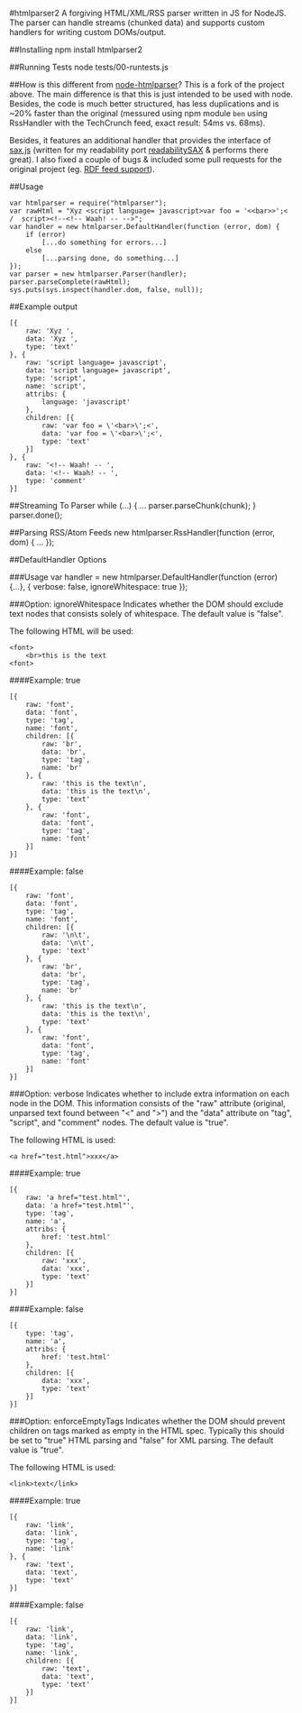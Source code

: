 #htmlparser2
A forgiving HTML/XML/RSS parser written in JS for NodeJS. The parser can handle streams (chunked data) and supports custom handlers for writing custom DOMs/output.

##Installing
	npm install htmlparser2

##Running Tests
	node tests/00-runtests.js

##How is this different from [node-htmlparser](https://github.com/tautologistics/node-htmlparser)?
This is a fork of the project above. The main difference is that this is just intended to be used with node. Besides, the code is much better structured, has less duplications and is ~20% faster than the original (messured using npm module `ben` using RssHandler with the TechCrunch feed, exact result: 54ms vs. 68ms). 

Besides, it features an additional handler that provides the interface of [sax.js](https://github.com/isaacs/sax-js) (written for my readability port [readabilitySAX](https://github.com/fb55/readabilitysax) & performs there great). I also fixed a couple of bugs & included some pull requests for the original project (eg. [RDF feed support](https://github.com/tautologistics/node-htmlparser/pull/35)).

##Usage

	var htmlparser = require("htmlparser");
	var rawHtml = "Xyz <script language= javascript>var foo = '<<bar>>';< /  script><!--<!-- Waah! -- -->";
	var handler = new htmlparser.DefaultHandler(function (error, dom) {
		if (error)
			[...do something for errors...]
		else
			[...parsing done, do something...]
	});
	var parser = new htmlparser.Parser(handler);
	parser.parseComplete(rawHtml);
	sys.puts(sys.inspect(handler.dom, false, null));


##Example output

	[{
		raw: 'Xyz ',
		data: 'Xyz ',
		type: 'text'
	}, {
		raw: 'script language= javascript',
		data: 'script language= javascript',
		type: 'script',
		name: 'script',
		attribs: {
			language: 'javascript'
		},
		children: [{
			raw: 'var foo = \'<bar>\';<',
			data: 'var foo = \'<bar>\';<',
			type: 'text'
		}]
	}, {
		raw: '<!-- Waah! -- ',
		data: '<!-- Waah! -- ',
		type: 'comment'
	}]

##Streaming To Parser
	while (...) {
		...
		parser.parseChunk(chunk);
	}
	parser.done();

##Parsing RSS/Atom Feeds
	new htmlparser.RssHandler(function (error, dom) {
		...
	});

##DefaultHandler Options

###Usage
	var handler = new htmlparser.DefaultHandler(function (error) {...}, {
		verbose: false,
		ignoreWhitespace: true
	});
	
###Option: ignoreWhitespace
Indicates whether the DOM should exclude text nodes that consists solely of whitespace. The default value is "false". 

The following HTML will be used:

	<font>
		<br>this is the text
	<font>

####Example: true

	[{
		raw: 'font',
		data: 'font',
		type: 'tag',
		name: 'font',
		children: [{
			raw: 'br',
			data: 'br',
			type: 'tag',
			name: 'br'
		}, {
			raw: 'this is the text\n',
			data: 'this is the text\n',
			type: 'text'
		}, {
			raw: 'font',
			data: 'font',
			type: 'tag',
			name: 'font'
		}]
	}]

####Example: false

	[{
		raw: 'font',
		data: 'font',
		type: 'tag',
		name: 'font',
		children: [{
			raw: '\n\t',
			data: '\n\t',
			type: 'text'
		}, {
			raw: 'br',
			data: 'br',
			type: 'tag',
			name: 'br'
		}, {
			raw: 'this is the text\n',
			data: 'this is the text\n',
			type: 'text'
		}, {
			raw: 'font',
			data: 'font',
			type: 'tag',
			name: 'font'
		}]
	}]

###Option: verbose
Indicates whether to include extra information on each node in the DOM. This information consists of the "raw" attribute (original, unparsed text found between "<" and ">") and the "data" attribute on "tag", "script", and "comment" nodes. The default value is "true".

The following HTML is used:

	<a href="test.html">xxx</a>

####Example: true

	[{
		raw: 'a href="test.html"',
		data: 'a href="test.html"',
		type: 'tag',
		name: 'a',
		attribs: {
			href: 'test.html'
		},
		children: [{
			raw: 'xxx',
			data: 'xxx',
			type: 'text'
		}]
	}]

####Example: false

	[{
		type: 'tag',
		name: 'a',
		attribs: {
			href: 'test.html'
		},
		children: [{
			data: 'xxx',
			type: 'text'
		}]
	}]

###Option: enforceEmptyTags
Indicates whether the DOM should prevent children on tags marked as empty in the HTML spec. Typically this should be set to "true" HTML parsing and "false" for XML parsing. The default value is "true".

The following HTML is used:

	<link>text</link>

####Example: true

	[{
		raw: 'link',
		data: 'link',
		type: 'tag',
		name: 'link'
	}, {
		raw: 'text',
		data: 'text',
		type: 'text'
	}]

####Example: false

	[{
		raw: 'link',
		data: 'link',
		type: 'tag',
		name: 'link',
		children: [{
			raw: 'text',
			data: 'text',
			type: 'text'
		}]
	}]